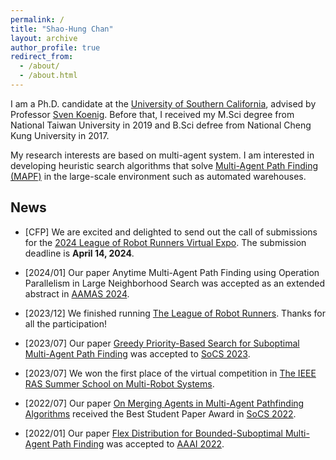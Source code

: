 ```yaml
---
permalink: /
title: "Shao-Hung Chan"
layout: archive
author_profile: true
redirect_from: 
  - /about/
  - /about.html
---
```


I am a Ph.D. candidate at the [University of Southern California](https://www.usc.edu), advised by Professor [Sven Koenig](http://idm-lab.org/index.html).
Before that, I received my M.Sci degree from National Taiwan University in 2019 and B.Sci defree from National Cheng Kung University in 2017.

My research interests are based on multi-agent system. I am interested in developing heuristic search algorithms that solve [Multi-Agent Path Finding (MAPF)](http://mapf.info/) in the large-scale environment such as automated warehouses.


## News
* [CFP] We are excited and delighted to send out the call of submissions for the [2024 League of Robot Runners Virtual Expo](https://www.leagueofrobotrunners.org/news). The submission deadline is **April 14, 2024**.  

* [2024/01] Our paper Anytime Multi-Agent Path Finding using Operation Parallelism in Large Neighborhood Search was accepted as an extended abstract in [AAMAS 2024](https://www.aamas2024-conference.auckland.ac.nz).  

* [2023/12] We finished running [The League of Robot Runners](https://www.leagueofrobotrunners.org/). Thanks for all the participation!  

* [2023/07] Our paper [Greedy Priority-Based Search for Suboptimal Multi-Agent Path Finding](https://shchan13.github.io/ChanSoCS23) was accepted to [SoCS 2023](https://socs23.search-conference.org/).  

* [2023/07] We won the first place of the virtual competition in [The IEEE RAS Summer School on Multi-Robot Systems](https://mrs.felk.cvut.cz/summer-school-2023/).  

* [2022/07] Our paper [On Merging Agents in Multi-Agent Pathfinding Algorithms](https://shchan13.github.io/BoyarskiSoCS22/) received the Best Student Paper Award in [SoCS 2022](https://socs2022.unibs.it/).  

* [2022/01] Our paper [Flex Distribution for Bounded-Suboptimal Multi-Agent Path Finding](https://shchan13.github.io/ChanAAAI22) was accepted to [AAAI 2022](https://aaai.org/conference/aaai/aaai-22/).  
